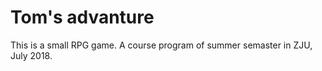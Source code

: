# Tom's advanture

This is a small RPG game. A course program of summer semaster in ZJU, July 2018.
